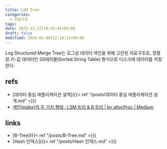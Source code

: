 ```yaml
---
title: LSM Tree
categories:
  - 자료구조
tags: 
date: 2023-11-21T19:33:43+09:00
draft: false
modified: 2024-01-09T12:18:11+09:00
---
```

Log Structured Merge Tree는 로그성 데이터 색인을 위해 고안된 자료구조로, 정렬된 키-값 데이터인 SS테이블(Sorted String Table) 형식으로 디스크에 데이터를 저장한다.


## refs
- [데이터 중심 애플리케이션 설계]({{< ref "/posts/데이터 중심 애플리케이션 설계.md" >}})
- [색인(index)의 두 가지 형태 : LSM 트리 & B 트리 | by allocProc | Medium](https://jaeyeong951.medium.com/%EC%83%89%EC%9D%B8-index-%EC%9D%98-%EB%91%90-%EA%B0%80%EC%A7%80-%ED%98%95%ED%83%9C-lsm-%ED%8A%B8%EB%A6%AC-b-%ED%8A%B8%EB%A6%AC-7a4ab7887db5)


## links
- [B-Tree]({{< ref "/posts/B-Tree.md" >}})
- [Hash 인덱스]({{< ref "/posts/Hash 인덱스.md" >}})
